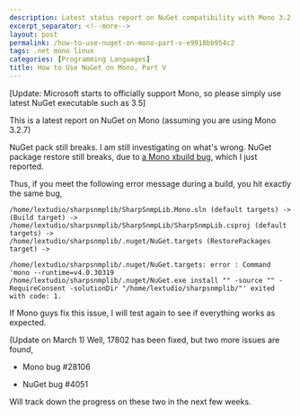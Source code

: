 ```yaml
---
description: Latest status report on NuGet compatibility with Mono 3.2.7, highlighting specific issues with package restoration and building related to xbuild bugs.
excerpt_separator: <!--more-->
layout: post
permalink: /how-to-use-nuget-on-mono-part-v-e9918bb954c2
tags: .net mono linux
categories: [Programming Languages]
title: How to Use NuGet on Mono, Part V
---
```

[Update: Microsoft starts to officially support Mono, so please simply use latest NuGet executable such as 3.5]

This is a latest report on NuGet on Mono (assuming you are using Mono 3.2.7)

NuGet pack still breaks. I am still investigating on what's wrong.
NuGet package restore still breaks, due to [a Mono xbuild bug](https://bugzilla.xamarin.com/show_bug.cgi?id=17802), which I just reported.
<!--more-->

Thus, if you meet the following error message during a build, you hit exactly the same bug,

``` text
/home/lextudio/sharpsnmplib/SharpSnmpLib.Mono.sln (default targets) ->
(Build target) ->
/home/lextudio/sharpsnmplib/SharpSnmpLib/SharpSnmpLib.csproj (default targets) ->
/home/lextudio/sharpsnmplib/.nuget/NuGet.targets (RestorePackages target) ->

/home/lextudio/sharpsnmplib/.nuget/NuGet.targets: error : Command 'mono --runtime=v4.0.30319 /home/lextudio/sharpsnmplib/.nuget/NuGet.exe install "" -source "" -RequireConsent -solutionDir "/home/lextudio/sharpsnmplib/"' exited with code: 1.
```

If Mono guys fix this issue, I will test again to see if everything works as expected.

(Update on March 1) Well, 17802 has been fixed, but two more issues are found,

* Mono bug #28106

* NuGet bug #4051

Will track down the progress on these two in the next few weeks.
